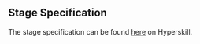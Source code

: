 ## Stage Specification

The stage specification can be found [here](https://hyperskill.org/projects/105/stages/572/implement) on Hyperskill.